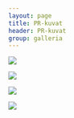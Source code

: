 ```yaml
---
layout: page
title: PR-kuvat
header: PR-kuvat
group: galleria
---
```


![](http://www.aanipaat.net/photos/backstage/press_001.jpg)

![](http://www.aanipaat.net/photos/backstage/press_002.jpg)

![](http://www.aanipaat.net/photos/backstage/press_003.jpg)

![](http://www.aanipaat.net/photos/backstage/press_004.jpg)
